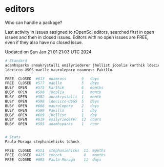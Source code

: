 # editors

Who can handle a package?

Last activity in issues assigned to rOpenSci editors, searched first in open
issues and then in closed issues. Editors with no open issues are FREE, even if
they also have no closed issue.


Updated on Sun Jan 21 01:21:03 UTC 2024

```bash
# Standard
adamhsparks annakrystalli emilyriederer jhollist jooolia karthik ldecicco
ldecicco-USGS maelle maurolepore noamross Pakillo

FREE  CLOSED  #613  noamross       9   days
FREE  CLOSED  #577  maelle         5   days
BUSY  OPEN    #575  karthik        6   months
BUSY  OPEN    #590  jooolia        1   month
BUSY  OPEN    #502  annakrystalli  1   month
BUSY  OPEN    #598  ldecicco-USGS  5   days
BUSY  OPEN    #608  maurolepore    2   days
BUSY  OPEN    #599  Pakillo        1   day
BUSY  OPEN    #609  jhollist       1   day
BUSY  OPEN    #619  emilyriederer  13  hours
BUSY  OPEN    #595  adamhsparks    1   hour


# Stats
Paula-Moraga stephaniehicks tdhock

FREE  CLOSED  #551  stephaniehicks  11  months
FREE  CLOSED  #475  tdhock          8   months
FREE  CLOSED  #603  Paula-Moraga    11  days
```

